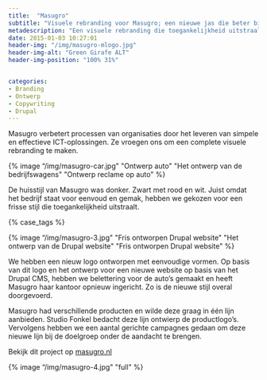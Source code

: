 ```yaml
---
title:  "Masugro"
subtitle: "Visuele rebranding voor Masugro; een nieuwe jas die beter bij het merk past"
metadescription: "Een visuele rebranding die toegankelijkheid uitstraalt"
date: 2015-01-03 10:27:01
header-img: "/img/masugro-mlogo.jpg"
header-img-alt: "Green Girafe ALT"
header-img-position: "100% 31%"


categories:
- Branding
- Ontwerp
- Copywriting
- Drupal
---
```

Masugro verbetert processen van organisaties door het leveren van simpele en effectieve ICT-oplossingen. Ze vroegen ons om een complete visuele rebranding te maken.

{% image “/img/masugro-car.jpg" "Ontwerp auto" "Het ontwerp van de bedrijfswagens" "Ontwerp reclame op auto" %}

De huisstijl van Masugro was donker. Zwart met rood en wit. Juist omdat het bedrijf staat voor eenvoud en gemak, hebben we gekozen voor een frisse stijl die toegankelijkheid uitstraalt.

{% case_tags %}

{% image “/img/masugro-3.jpg" "Fris ontworpen Drupal website" "Het ontwerp van de Drupal website" "Fris ontworpen Drupal website" %}

We hebben een nieuw logo ontworpen met eenvoudige vormen. Op basis van dit logo en het ontwerp voor een nieuwe website op basis van het Drupal CMS, hebben we belettering voor de auto’s gemaakt en heeft Masugro haar kantoor opnieuw ingericht. Zo is de nieuwe stijl overal doorgevoerd.

Masugro had verschillende producten en wilde deze graag in één lijn aanbieden. Studio Fonkel bedacht deze lijn ontwierp de productlogo’s. Vervolgens hebben we een aantal gerichte campagnes gedaan om deze nieuwe lijn bij de doelgroep onder de aandacht te brengen.

Bekijk dit project op <a href="http://masugro.nl/" target="_blank">masugro.nl</a>

{% image “/img/masugro-4.jpg" "full" %}
